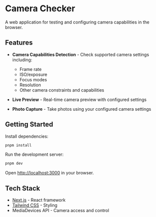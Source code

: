 # Camera Checker

A web application for testing and configuring camera capabilities in the browser.

## Features

- **Camera Capabilities Detection** - Check supported camera settings including:
  - Frame rate
  - ISO/exposure
  - Focus modes
  - Resolution
  - Other camera constraints and capabilities

- **Live Preview** - Real-time camera preview with configured settings

- **Photo Capture** - Take photos using your configured camera settings

## Getting Started

Install dependencies:

```bash
pnpm install
```

Run the development server:

```bash
pnpm dev
```

Open [http://localhost:3000](http://localhost:3000) in your browser.

## Tech Stack

- [Next.js](https://nextjs.org) - React framework
- [Tailwind CSS](https://tailwindcss.com) - Styling
- MediaDevices API - Camera access and control
